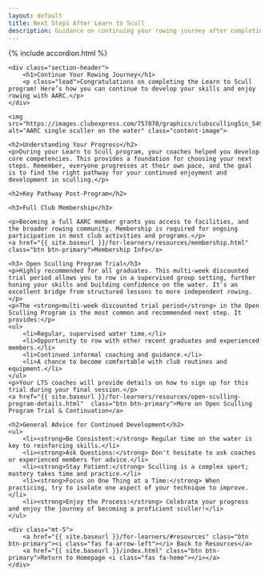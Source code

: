 ```yaml
---
layout: default
title: Next Steps After Learn to Scull
description: Guidance on continuing your rowing journey after completing the AARC Learn to Scull program.
---
```


{% include accordion.html %}

<style>
  .content-image {
    max-width: 500px; /* Adjust as needed */
    width: 100%;
    height: auto;
    border-radius: 8px; /* Assuming var(--border-radius) is 8px */
    box-shadow: 0 4px 6px rgba(0, 0, 0, 0.1); /* Assuming var(--box-shadow) */
    margin-top: 1rem;
    margin-bottom: 2rem;
    display: block;
    margin-left: auto;
    margin-right: auto;
  }
</style>

<div class="container my-5">

    <div class="section-header">
        <h1>Continue Your Rowing Journey</h1>
        <p class="lead">Congratulations on completing the Learn to Scull program! Here’s how you can continue to develop your skills and enjoy rowing with AARC.</p>
    </div>

    <img src="https://images.clubexpress.com/757878/graphics/clubsculling5in_549792197.jpg" alt="AARC single sculler on the water" class="content-image">

    <h2>Understanding Your Progress</h2>
    <p>During your Learn to Scull program, your coaches helped you develop core competencies. This provides a foundation for choosing your next steps. Remember, everyone progresses at their own pace, and the goal is to find the right pathway for your continued enjoyment and development in sculling.</p>

    <h2>Key Pathway Post-Program</h2>

    <h3>Full Club Membership</h3>

    <p>Becoming a full AARC member grants you access to facilities, and the broader rowing community. Membership is required for ongoing participation in most club activities and programs.</p>
    <a href="{{ site.baseurl }}/for-learners/resources/membership.html"  class="btn btn-primary">Membership Info</a>

    <h3> Open Sculling Program Trial</h3>
    <p>Highly recommended for all graduates. This multi-week discounted trial period allows you to row in a supervised group setting, further honing your skills and building confidence on the water. It's an excellent bridge from structured lessons to more independent rowing.</p>
    <p>The <strong>multi-week discounted trial period</strong> in the Open Sculling Program is the most common and recommended next step. It provides:</p>
    <ul>
        <li>Regular, supervised water time.</li>
        <li>Opportunity to row with other recent graduates and experienced members.</li>
        <li>Continued informal coaching and guidance.</li>
        <li>A chance to become comfortable with club routines and equipment.</li>
    </ul>
    <p>Your LTS coaches will provide details on how to sign up for this trial during your final session.</p>
    <a href="{{ site.baseurl }}/for-learners/resources/open-sculling-program-details.html"  class="btn btn-primary">More on Open Sculling Program Trial & Continuation</a>

    <h2>General Advice for Continued Development</h2>    
    <ul>
        <li><strong>Be Consistent:</strong> Regular time on the water is key to reinforcing skills.</li>
        <li><strong>Ask Questions:</strong> Don't hesitate to ask coaches or experienced members for advice.</li>
        <li><strong>Stay Patient:</strong> Sculling is a complex sport; mastery takes time and practice.</li>
        <li><strong>Focus on One Thing at a Time:</strong> When practicing, try to isolate one aspect of your technique to improve.</li>
        <li><strong>Enjoy the Process:</strong> Celebrate your progress and enjoy the journey of becoming a proficient sculler!</li>
    </ul>

    <div class="mt-5">
        <a href="{{ site.baseurl }}/for-learners/#resources" class="btn btn-primary"><i class="fas fa-arrow-left"></i> Back to Resources</a>
        <a href="{{ site.baseurl }}/index.html" class="btn btn-primary">Return to Homepage <i class="fas fa-home"></i></a>
    </div>
</div>
